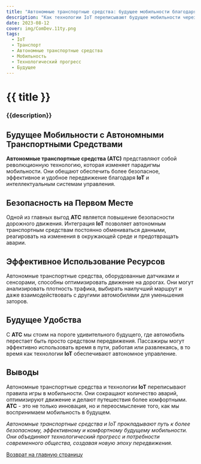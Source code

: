 ```yaml
---
title: "Автономные транспортные средства: будущее мобильности благодаря IoT"
description: "Как технологии IoT переписывают будущее мобильности через автономные транспортные средства."
date: 2023-08-12
cover: img/ComDev.11ty.png
tags: 
  - IoT
  - Транспорт
  - Автономные транспортные средства
  - Мобильность
  - Технологический прогресс
  - Будущее
---
```

# {{ title }}
### {{description}}

## Будущее Мобильности с Автономными Транспортными Средствами

**Автономные транспортные средства (АТС)** представляют собой революционную технологию, которая изменяет парадигмы мобильности. Они обещают обеспечить более безопасное, эффективное и удобное передвижение благодаря **IoT** и интеллектуальным системам управления.

## Безопасность на Первом Месте

Одной из главных выгод **АТС** является повышение безопасности дорожного движения. Интеграция **IoT** позволяет автономным транспортным средствам постоянно обмениваться данными, реагировать на изменения в окружающей среде и предотвращать аварии.

## Эффективное Использование Ресурсов

Автономные транспортные средства, оборудованные датчиками и сенсорами, способны оптимизировать движение на дорогах. Они могут анализировать плотность трафика, выбирать наилучший маршрут и даже взаимодействовать с другими автомобилями для уменьшения заторов.

## Будущее Удобства

С **АТС** мы стоим на пороге удивительного будущего, где автомобиль перестает быть просто средством передвижения. Пассажиры могут эффективно использовать время в пути, работая или развлекаясь, в то время как технологии **IoT** обеспечивают автономное управление.

## Выводы

Автономные транспортные средства и технологии **IoT** переписывают правила игры в мобильности. Они сокращают количество аварий, оптимизируют движение и делают путешествия более комфортными. **АТС** - это не только инновация, но и переосмысление того, как мы воспринимаем мобильность в будущем.

*Автономные транспортные средства и IoT прокладывают путь к более безопасному, эффективному и комфортному будущему мобильности. Они объединяют технологический прогресс и потребности современного общества, создавая новую эпоху передвижения.*

[Возврат на главную страницу](/)
